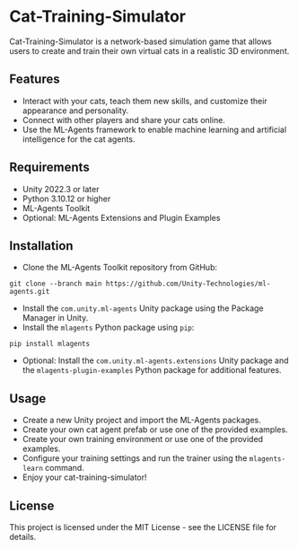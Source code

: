 # Cat-Training-Simulator

Cat-Training-Simulator is a network-based simulation game that allows users to create and train their own virtual cats in a realistic 3D environment.

## Features

- Interact with your cats, teach them new skills, and customize their appearance and personality.
- Connect with other players and share your cats online.
- Use the ML-Agents framework to enable machine learning and artificial intelligence for the cat agents.

## Requirements

- Unity 2022.3 or later
- Python 3.10.12 or higher
- ML-Agents Toolkit
- Optional: ML-Agents Extensions and Plugin Examples

## Installation

- Clone the ML-Agents Toolkit repository from GitHub:

```
git clone --branch main https://github.com/Unity-Technologies/ml-agents.git
```

- Install the `com.unity.ml-agents` Unity package using the Package Manager in Unity.
- Install the `mlagents` Python package using `pip`:

```
pip install mlagents
```

- Optional: Install the `com.unity.ml-agents.extensions` Unity package and the `mlagents-plugin-examples` Python package for additional features.

## Usage

- Create a new Unity project and import the ML-Agents packages.
- Create your own cat agent prefab or use one of the provided examples.
- Create your own training environment or use one of the provided examples.
- Configure your training settings and run the trainer using the `mlagents-learn` command.
- Enjoy your cat-training-simulator!

## License

This project is licensed under the MIT License - see the LICENSE file for details.
